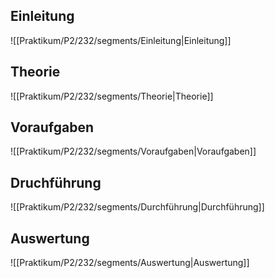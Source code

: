 ## Einleitung
![[Praktikum/P2/232/segments/Einleitung|Einleitung]]

## Theorie
![[Praktikum/P2/232/segments/Theorie|Theorie]]

## Voraufgaben
![[Praktikum/P2/232/segments/Voraufgaben|Voraufgaben]]

## Druchführung 
![[Praktikum/P2/232/segments/Durchführung|Durchführung]]
## Auswertung
![[Praktikum/P2/232/segments/Auswertung|Auswertung]]